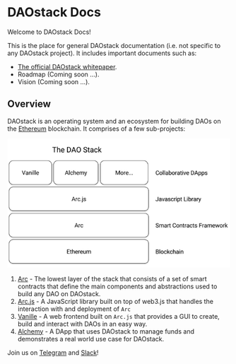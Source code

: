 # DAOstack Docs

Welcome to DAOstack Docs!

This is the place for general DAOstack documentation (i.e. not specific to any DAOstack project).
It includes important documents such as:
- [The official DAOstack whitepaper](https://github.com/daostack/docs/blob/master/DAOstack%20White%20Paper%20V1.0.pdf).
- Roadmap (Coming soon ...).
- Vision (Coming soon ...).

## Overview

DAOstack is an operating system and an ecosystem for building DAOs on the [Ethereum](https://www.ethereum.org/) blockchain.
It comprises of a few sub-projects:

![The DAO Stack](img/the_dao_stack.png)

1. [Arc](https://github.com/daostack/arc) - The lowest layer of the stack that consists of a set of smart contracts that define the main components and abstractions used to build any DAO on DAOstack.
2. [Arc.js](https://github.com/daostack/arc.js) - A JavaScript library built on top of web3.js that handles the interaction with and deployment of `Arc`
2. [Vanille](https://github.com/daostack/vanille) - A web frontend built on `Arc.js` that provides a GUI to create, build and interact with DAOs in an easy way.
3. [Alchemy](https://github.com/daostack/alchemy) - A DApp that uses DAOstack to manage funds and demonstrates a real world use case for DAOstack.

Join us on [Telegram](https://t.me/daostackcommunity) and [Slack](https://daostack.slack.com)!
